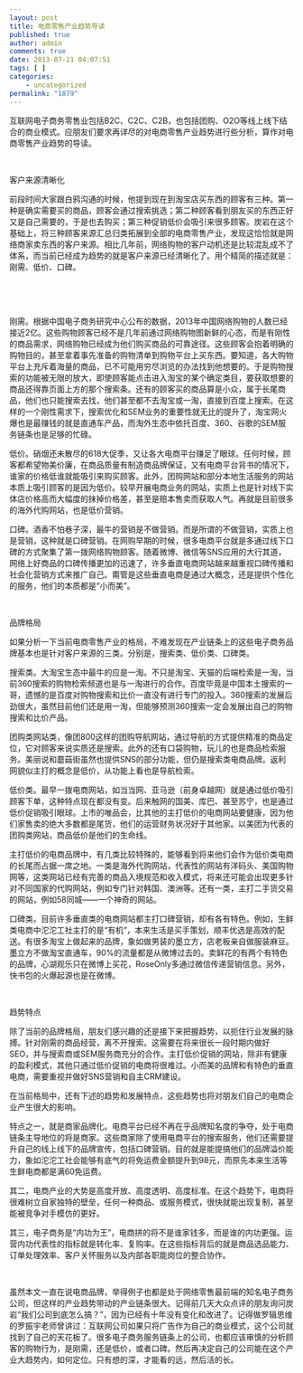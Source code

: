 ```yaml
---
layout: post
title: 电商零售产业趋势导读
published: true
author: admin
comments: true
date: 2013-07-21 04:07:51
tags: [ ]
categories:
    - uncategorized
permalink: "1879"
---
```

互联网电子商务零售业包括B2C、C2C、C2B，也包括团购、O2O等线上线下结合的商业模式。应朋友们要求再详尽的对电商零售产业趋势进行些分析，算作对电商零售产业趋势的导读。

&nbsp;

客户来源清晰化

前段时间大家跟白鸦沟通的时候，他提到现在到淘宝店买东西的顾客有三种。第一种是确实需要买的商品，顾客会通过搜索挑选；第二种顾客看到朋友买的东西正好又是自己需要的，于是也去购买；第三种促销低价会吸引来很多顾客。炭岩在这个基础上，将三种顾客来源汇总归类拓展到全部的电商零售产业，发现这恰恰就是网络商家卖东西的客户来源。相比几年前，网络购物的客户动机还是比较混乱成不了体系，而当前已经成为趋势的就是客户来源已经清晰化了。用个精简的描述就是：刚需、低价、口碑。

&nbsp;



&nbsp;

刚需。根据中国电子商务研究中心公布的数据，2013年中国网络购物的人数已经接近2亿。这些购物顾客已经不是几年前通过网络购物图新鲜的心态，而是有刚性的商品需求，网络购物已经成为他们购买商品的可靠途径。这些顾客会抱着明确的购物目的，甚至拿着事先准备的购物清单到购物平台上买东西。要知道，各大购物平台上充斥着海量的商品，已不可能用穷尽浏览的办法找到他想要的。于是购物搜索的功能被无限的放大，即使顾客能点击进入淘宝的某个确定类目，要获取想要的商品还得靠页面上方的那个搜索条。还有的顾客买的商品算是小众，属于长尾商品，他们也只能搜索去找，他们甚至都不去淘宝或一淘，直接到百度上搜索。在这样的一个刚性需求下，搜索优化和SEM业务的重要性就无比的提升了，淘宝网火爆也是最赚钱的就是直通车产品，而淘外生态中依托百度、360、谷歌的SEM服务链条也是足够的忙碌。

低价。硝烟还未散尽的618大促季，又让各大电商平台赚足了眼球。任何时候，顾客都希望物美价廉，在商品质量有制造商品牌保证，又有电商平台背书的情况下，谁家的价格低谁就能吸引来购买顾客。此外，团购网站和部分本地生活服务的网站本质上吸引顾客的是因为低价。较早开展电商业务的网站，实质上也是针对线下实体店价格高而大幅度的抹掉价格差，甚至是赔本售卖而获取人气。再就是目前很多的海外代购网站，也是低价营销。

口碑。酒香不怕巷子深，最牛的营销是不做营销。而是所谓的不做营销，实质上也是营销，这种就是口碑营销。在网购早期的时候，很多电商平台就是多通过线下口碑的方式聚集了第一拨网络购物顾客。随着微博、微信等SNS应用的大行其道，网络上好商品的口碑传播更加的迅速了，许多垂直电商网站越来越重视口碑传播和社会化营销方式来推广自己。甭管是这些垂直电商是通过大概念，还是提供个性化的服务，他们的本质都是“小而美”。

&nbsp;

品牌格局

如果分析一下当前电商零售产业的格局，不难发现在产业链条上的这些电子商务品牌基本也是针对客户来源的三类。分别是，搜索类、低价类、口碑类。

搜索类。大淘宝生态中最牛的应是一淘。不只是淘宝、天猫的后端检索是一淘，当前360搜索的购物检索频道也是与一淘进行的合作。百度毕竟是中国本土搜索的一哥，遗憾的是百度对购物搜索和比价一直没有进行专门的投入。360搜索的发展后劲很大，虽然目前他们还是用一淘，但能够预测360搜索一定会发展出自己的购物搜索和比价产品。

团购类网站类，像团800这样的团购导航网站，通过导航的方式提供精准的商品定位，它对顾客来说实质还是搜索。此外的还有口袋购物，玩儿的也是商品检索服务。美丽说和蘑菇街虽然也提供SNS的部分功能，但仍是搜索类电商品牌。返利网貌似主打的概念是低价，从功能上看也是导航检索。

低价类。最早一拨电商网站，如当当网、亚马逊（前身卓越网）就是通过低价吸引顾客下单，这种特点现在都没有变。后来触网的国美、库巴、甚至苏宁，也是通过低价促销吸引眼球。上市的唯品会，比其他的主打低价的电商网站要健康，因为他们家售卖的绝大多数都是尾货，他们的运营财务状况好于其他家。以美团为代表的团购类网站，商品低价是他们的生命线。

主打低价的电商品牌中，有几类比较特殊的，能够看到将来他们会作为低价类电商的长尾而占据一席之地。一类是海外代购网站，代表性的网站有洋码头、美国购物网等，这类网站已经有完善的商品入境规范和收入模式，将来还可能会出现更多针对不同国家的代购网站，例如专门针对韩国、澳洲等。还有一类，主打二手货交易的网站，例如58同城——一个神奇的网站。

口碑类。目前许多垂直类的电商网站都主打口碑营销，却有各有特色。例如，生鲜类电商中沱沱工社主打的是“有机”，本来生活是买手策划，顺丰优选是高效的配送。有很多淘宝上做起来的品牌，象如做男装的墨立方，店老板亲自做服装麻豆。墨立方不做淘宝直通车，90%的流量都是从微博过去的。卖鲜花的有两个有特色的品牌，心湖观乐只在微博上买花，RoseOnly多通过微信传递营销信息。另外，快书包的火爆起源也是在微博。

&nbsp;



趋势特点

除了当前的品牌格局，朋友们感兴趣的还是接下来把握趋势，以扼住行业发展的脉搏。针对刚需的商品经营，离不开搜索。这需要在将来很长一段时期内做好SEO，并与搜索商或SEM服务商充分的合作。主打低价促销的网站，除非有健康的盈利模式，其他只通过低价促销的电商将很难过。小而美的品牌和有特色的垂直电商，需要重视并做好SNS营销和自主CRM建设。

在当前格局中，还有下述的趋势和发展特点，这些趋势也将对朋友们自己的电商企业产生很大的影响。

特点之一，就是商家品牌化。电商平台已经不再在乎品牌知名度的争夺，处于电商链条主导地位的将是商家。这些商家除了使用电商平台的搜索服务，他们还需要提升自己的线上线下的品牌宣传，包括口碑营销。目的就是能提搞他们的品牌溢价能力，象如沱沱工社会能够有底气的将免运费金额提升到98元，而原先本来生活等生鲜电商都是满60免运费。

其二，电商产业的大势是高度开放、高度透明、高度标准。在这个趋势下，电商将很难树立自家独特的壁垒，任何一种商品、或服务模式，很快就能出现复制，甚至能被竞争对手模仿的更好。

其三，电子商务是“内功为王”，电商拼的将不是谁家钱多，而是谁的内功更强。运营内功代表性的指标就是转化率、复购率。在这些指标背后的就是商品选品能力、订单处理效率、客户关怀服务以及内部各职能岗位的整合协作。

&nbsp;

虽然本文一直在说电商品牌，举得例子也都是处于网络零售最前端的知名电子商务公司，但这样的产业趋势带动的产业链条很大。记得前几天大众点评的朋友询问炭岩“我们公司到底怎么搞？”，因为已经有十年没有变化和改进了。记得做罗辑思维的罗振宇老师曾讲过：互联网公司如果只将广告作为自己的商业模式，这个公司就找到了自己的天花板了。很多电子商务服务链条上的公司，也都应该审慎的分析顾客的购物行为，是刚需，还是低价，或者口碑。然后再决定自己的公司能在这个产业大趋势内，如何定位。只有想的深，才能看的远，然后活的长。